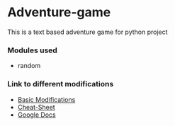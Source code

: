 # Adventure-game
This is a text based adventure game for python project

### Modules used
* random

### Link to different modifications
*  [Basic Modifications](https://guides.github.com/features/mastering-markdown/ "Basic Modifications")
*  [Cheat-Sheet](https://github.com/adam-p/markdown-here/wiki/Markdown-Cheatsheet "Cheat-Sheet")
*  [Google Docs](https://docs.google.com/document/d/1dnGLXlDAR-oQ5Zl7XjOmMZcsnpMDKfFqNwFzk6Us1Xc/edit?ts=6039f3b0)
